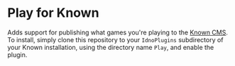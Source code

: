 Play for Known
==============

Adds support for publishing what games you're playing to the [Known
CMS](http://withknown.com). To install, simply clone this repository to your
`IdnoPlugins` subdirectory of your Known installation, using the directory name
`Play`, and enable the plugin.

